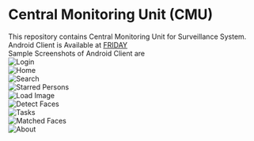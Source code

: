 # Central Monitoring Unit (CMU)

This repository contains Central Monitoring Unit for Surveillance System.
<br/>
Android Client is Available at [FRIDAY](https://github.com/kushwahashivam/friday)
<br/>
Sample Screenshots of Android Client are
<br/>
![Login](/screenshots/1.login.jpg)<br/>
![Home](/screenshots/2.home.jpg)<br/>
![Search](/screenshots/3.search-persons.jpg)<br/>
![Starred Persons](/screenshots/4.starred-persons.jpg)<br/>
![Load Image](/screenshots/5.load-image.jpg)<br/>
![Detect Faces](/screenshots/6.detect-faces.jpg)<br/>
![Tasks](/screenshots/7.tasks.jpg)<br/>
![Matched Faces](/screenshots/9.about.jpg)<br/>
![About](/screenshots/3.search-persons.jpg)<br/>
